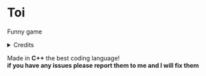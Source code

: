 # Toi        

Funny game

<details><summary>Credits</summary>
Game idea: [Bruce](https://github.com/bruce1234lol)   
Coding: [Me](https://github.com/names-are-not-important)
</details>

Made in **C++** the best coding language!   
**if you have any issues please report them to me and I will fix them**

